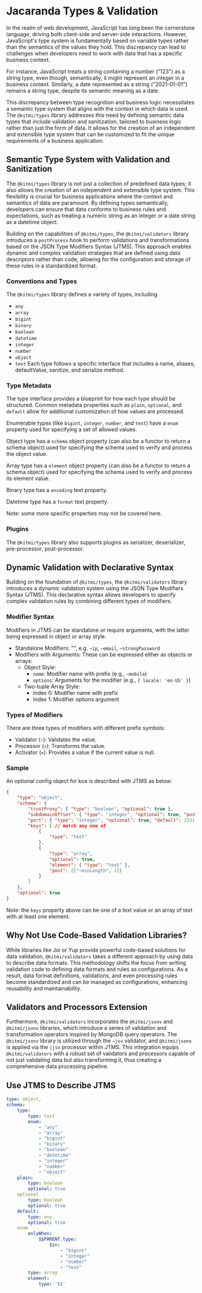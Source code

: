 # Jacaranda Types & Validation

In the realm of web development, JavaScript has long been the cornerstone language, driving both client-side and server-side interactions. However, JavaScript's type system is fundamentally based on variable types rather than the semantics of the values they hold. This discrepancy can lead to challenges when developers need to work with data that has a specific business context.

For instance, JavaScript treats a string containing a number ("123") as a string type, even though, semantically, it might represent an integer in a business context. Similarly, a date represented as a string ("2021-01-01") remains a string type, despite its semantic meaning as a date.

This discrepancy between type recognition and business logic necessitates a semantic type system that aligns with the context in which data is used. The `@kitmi/types` library addresses this need by defining semantic data types that include validation and sanitization, tailored to business logic rather than just the form of data. It allows for the creation of an independent and extensible type system that can be customized to fit the unique requirements of a business application.

## Semantic Type System with Validation and Sanitization

The `@kitmi/types` library is not just a collection of predefined data types; it also allows the creation of an independent and extensible type system. This flexibility is crucial for business applications where the context and semantics of data are paramount. By defining types semantically, developers can ensure that data conforms to business rules and expectations, such as treating a numeric string as an integer or a date string as a datetime object.

Building on the capabilities of `@kitmi/types`, the `@kitmi/validators` library introduces a `postProcess` hook to perform validations and transformations based on the JSON Type Modifiers Syntax (JTMS). This approach enables dynamic and complex validation strategies that are defined using data descriptors rather than code, allowing for the configuration and storage of these rules in a standardized format.

### Conventions and Types

The `@kitmi/types` library defines a variety of types, including 
- `any`
- `array`
- `bigint` 
- `binary` 
- `boolean` 
- `datetime` 
- `integer` 
- `number` 
- `object` 
- `text` 
Each type follows a specific interface that includes a name, aliases, defaultValue, sanitize, and serialize method.

### Type Metadata

The type interface provides a blueprint for how each type should be structured. Common metadata properties such as `plain`, `optional`, and `default` allow for additional customization of how values are processed.

Enumerable types (like `bigint`, `integer`, `number`, and `text`) have a `enum` property used for specifying a set of allowed values.

Object type has a `schema` object property (can also be a functor to return a schema object) used for specifying the schema used to verify and process the object value.

Array type has a `element` object property (can also be a functor to return a schema object) used for specifying the schema used to verify and process its element value.

Binary type has a `encoding` text property.

Datetime type has a `format` text property.

Note: some more specific properties may not be covered here.

### Plugins

The `@kitmi/types` library also supports plugins as serializer, deserializer, pre-processor, post-processor.

## Dynamic Validation with Declarative Syntax

Building on the foundation of `@kitmi/types`, the `@kitmi/validators` library introduces a dynamic validation system using the JSON Type Modifiers Syntax (JTMS). This declarative syntax allows developers to specify complex validation rules by combining different types of modifiers.

### Modifier Syntax

Modifiers in JTMS can be standalone or require arguments, with the latter being expressed in object or array style.

-   Standalone Modifiers: "<type-prefix><modifier-name>", e.g. `~ip`, `~email`, `~strongPassword`
-   Modifiers with Arguments: These can be expressed either as objects or arrays:
    -   Object Style:
        -   `name`: Modifier name with prefix (e.g., `~mobile`)
        -   `options`: Arguments for the modifier (e.g., `{ locale: 'en-US' }`)
    -   Two-tuple Array Style:
        -   Index 0: Modifier name with prefix
        -   Index 1: Modifier options argument

### Types of Modifiers

There are three types of modifiers with different prefix symbols:

-   Validator (`~`): Validates the value.
-   Processor (`>`): Transforms the value.
-   Activator (`=`): Provides a value if the current value is null.

### Sample

An optional config object for koa is described with JTMS as below:

```json
{
    "type": "object",
    "schema": {
        "trustProxy": { "type": "boolean", "optional": true },
        "subdomainOffset": { "type": "integer", "optional": true, "post": [["~min", 2]] },
        "port": { "type": "integer", "optional": true, "default": 2331 },
        "keys": [ // match any one of
            {
                "type": "text"
            },
            {
                "type": "array",
                "optional": true,
                "element": { "type": "text" },
                "post": [["~minLength", 1]]
            }
        ]
    },
    "optional": true
}
```

Note: the `keys` property above can be one of a text value or an array of text with at least one element.

## Why Not Use Code-Based Validation Libraries?

While libraries like Joi or Yup provide powerful code-based solutions for data validation, `@kitmi/validators` takes a different approach by using data to describe data formats. This methodology shifts the focus from writing validation code to defining data formats and rules as configurations. As a result, data format definitions, validations, and even processing rules become standardized and can be managed as configurations, enhancing reusability and maintainability.

## Validators and Processors Extension

Furthermore, `@kitmi/validators` incorporates the `@kitmi/jsonv` and `@kitmi/jsonx` libraries, which introduce a series of validation and transformation operators inspired by MongoDB query operators. The `@kitmi/jsonv` library is utilized through the `~jsv` validator, and `@kitmi/jsonx` is applied via the `|jsx` processor within JTMS. This integration equips `@kitmi/validators` with a robust set of validators and processors capable of not just validating data but also transforming it, thus creating a comprehensive data processing pipeline.

## Use JTMS to Describe JTMS

```yaml
type: object,
schema:
    type:
        type: text
        enum:
            - "any"
            - "array"
            - "bigint"
            - "binary"
            - "boolean"
            - "datetime"
            - "integer"
            - "number"
            - "object"
    plain:
        type: boolean
        optional: true
    optional
        type: boolean
        optional: true
    default:
        type: any
        optional: true
    enum
        onlyWhen: 
            $$PARENT.type: 
                $in:
                    - "bigint"
                    - "integer" 
                    - "number"
                    - "text"
        type: array
        element: 
            type: '$$'

```
